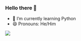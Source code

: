 ### Hello there 👋

- 🌱 I’m currently learning Python
- 😄 Pronouns: He/Him
 <img src="https://github-readme-stats.vercel.app/api?username=R3ndrex&&show_icons=true&title_color=ffffff&icon_color=bb2acf&text_color=daf7dc&bg_color=151515">
<!--
**R3ndrex/R3ndrex** is a ✨ _special_ ✨ repository because its `README.md` (this file) appears on your GitHub profile.

Here are some ideas to get you started:

- 🔭 I’m currently working on ...
- 👯 I’m looking to collaborate on ...
- 🤔 I’m looking for help with ...
- 💬 Ask me about ...
- 📫 How to reach me: ...
- ⚡ Fun fact: ...
-->
